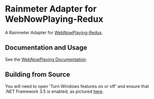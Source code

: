 # Rainmeter Adapter for WebNowPlaying-Redux

A Rainmeter Adapter for [WebNowPlaying-Redux](https://github.com/keifufu/WebNowPlaying-Redux).

## Documentation and Usage

See the [WebNowPlaying Documentation](https://wnp.keifufu.dev/rainmeter/usage).

## Building from Source

You will need to open 'Turn Windows features on or off' and ensure that .NET Framework 3.5 is enabled, as pictured [here](https://github.com/keifufu/WebNowPlaying-Redux-Rainmeter/blob/main/img/dotnet-framework-3.5.jpg?raw=true).
